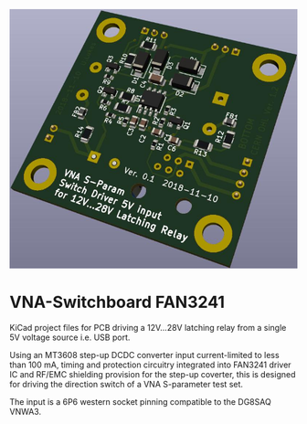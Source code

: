 ![Alt text](title.jpg?raw=true "Title Image")

# VNA-Switchboard FAN3241
KiCad project files for PCB driving a 12V...28V latching relay
from a single 5V voltage source i.e. USB port.

Using an MT3608 step-up DCDC converter input current-limited
to less than 100 mA, timing and protection circuitry integrated
into FAN3241 driver IC and RF/EMC shielding provision for the
step-up coverter, this is designed for driving the direction
switch of a VNA S-parameter test set.

The input is a 6P6 western socket pinning compatible to the
DG8SAQ VNWA3.
